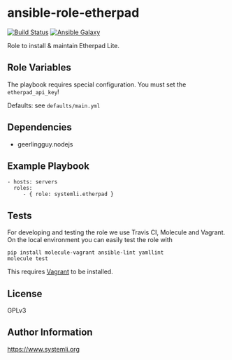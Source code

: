 # ansible-role-etherpad


[![Build Status](https://github.com/systemli/ansible-role-etherpad/workflows/Molecule/badge.svg?branch=master)](https://github.com/systemli/ansible-role-etherpad/actions?query=workflow%3AMolecule)
[![Ansible Galaxy](http://img.shields.io/badge/ansible--galaxy-etherpad-blue.svg)](https://galaxy.ansible.com/systemli/etherpad/)

Role to install & maintain Etherpad Lite.

Role Variables
--------------

The playbook requires special configuration. You must set the `etherpad_api_key`!

Defaults: see `defaults/main.yml`

Dependencies
---------------

 * geerlingguy.nodejs

Example Playbook
----------------

    - hosts: servers
      roles:
         - { role: systemli.etherpad }

Tests
-----

For developing and testing the role we use Travis CI, Molecule and Vagrant. On the local environment you can easily test the role with

```
pip install molecule-vagrant ansible-lint yamllint
molecule test
```

This requires [Vagrant](https://www.vagrantup.com/downloads.html) to be installed.

License
-------

GPLv3

Author Information
------------------

https://www.systemli.org
